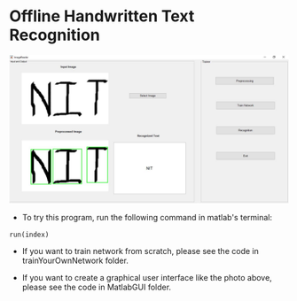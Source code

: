 # Offline Handwritten Text Recognition

![Graphical User Interface](MatlabGUI/GUI_In_Matlab.JPG "GUI")

* To try this program, run the following command in matlab's terminal:

```
run(index)
```
* If you want to train network from scratch, please see the code in trainYourOwnNetwork folder.

* If you want to create a graphical user interface like the photo above, please see the code in MatlabGUI folder.
